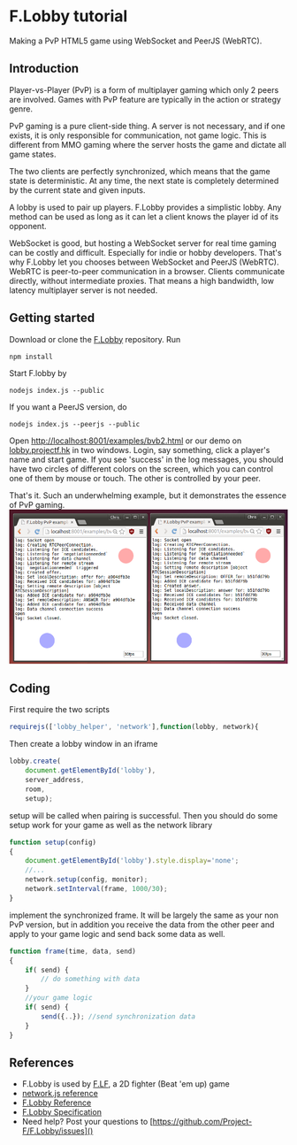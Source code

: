 # F.Lobby tutorial
Making a PvP HTML5 game using WebSocket and PeerJS (WebRTC).

## Introduction
Player-vs-Player (PvP) is a form of multiplayer gaming which only 2 peers are involved. Games with PvP feature are typically in the action or strategy genre.

PvP gaming is a pure client-side thing. A server is not necessary, and if one exists, it is only responsible for communication, not game logic. This is different from MMO gaming where the server hosts the game and dictate all game states.

The two clients are perfectly synchronized, which means that the game state is deterministic. At any time, the next state is completely determined by the current state and given inputs.

A lobby is used to pair up players. F.Lobby provides a simplistic lobby. Any method can be used as long as it can let a client knows the player id of its opponent.

WebSocket is good, but hosting a WebSocket server for real time gaming can be costly and difficult. Especially for indie or hobby developers. That's why F.Lobby let you chooses between WebSocket and PeerJS (WebRTC). WebRTC is peer-to-peer communication in a browser. Clients communicate directly, without intermediate proxies. That means a high bandwidth, low latency multiplayer server is not needed.

## Getting started
Download or clone the [F.Lobby](https://github.com/Project-F/F.Lobby) repository. Run
```
npm install
```
Start F.lobby by
```
nodejs index.js --public
```
If you want a PeerJS version, do
```
nodejs index.js --peerjs --public
```
Open [http://localhost:8001/examples/bvb2.html]() or our demo on [lobby.projectf.hk](http://lobby.projectf.hk/examples/bvb2.html) in two windows. Login, say something, click a player's name and start game. If you see 'success' in the log messages, you should have two circles of different colors on the screen, which you can control one of them by mouse or touch. The other is controlled by your peer.

That's it. Such an underwhelming example, but it demonstrates the essence of PvP gaming.
![](cap.png)

## Coding
First require the two scripts
```JavaScript
requirejs(['lobby_helper', 'network'],function(lobby, network){
```
Then create a lobby window in an iframe
```JavaScript
lobby.create(
	document.getElementById('lobby'),
	server_address,
	room,
	setup);
```
setup will be called when pairing is successful. Then you should do some setup work for your game as well as the network library
```JavaScript
function setup(config)
{
	document.getElementById('lobby').style.display='none';
	//...
	network.setup(config, monitor);
	network.setInterval(frame, 1000/30);
}
```
implement the synchronized frame. It will be largely the same as your non PvP version, but in addition you receive the data from the other peer and apply to your game logic and send back some data as well.
```JavaScript
function frame(time, data, send)
{
    if( send) {
    	// do something with data
	}
	//your game logic
    if( send) {
    	send({..}); //send synchronization data
    }
}
```

## References
- F.Lobby is used by [F.LF](http://www.projectf.hk/F.LF/), a 2D fighter (Beat 'em up) game
- [network.js reference](http://www.projectf.hk/F.LF/core/docs/network_docs.html)
- [F.Lobby Reference](lobby_ref.md)
- [F.Lobby Specification](lobby_spec.md)
- Need help? Post your questions to
[https://github.com/Project-F/F.Lobby/issues]()
